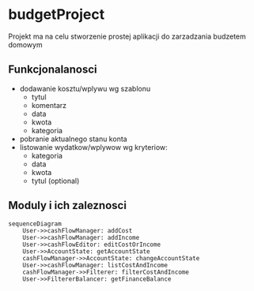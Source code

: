 # budgetProject

Projekt ma na celu stworzenie prostej aplikacji do zarzadzania budzetem domowym

## Funkcjonalanosci

-   dodawanie kosztu/wplywu wg szablonu
    -   tytul
    -   komentarz
    -   data
    -   kwota
    -   kategoria
-   pobranie aktualnego stanu konta
-   listowanie wydatkow/wplywow wg kryteriow:
    -   kategoria
    -   data
    -   kwota
    -   tytul (optional)

## Moduly i ich zaleznosci

```mermaid
sequenceDiagram
    User->>cashFlowManager: addCost
    User->>cashFlowManager: addIncome
    User->>cashFlowEditor: editCostOrIncome
    User->>AccountState: getAccountState
    cashFlowManager->>AccountState: changeAccountState
    User->>cashFlowManager: listCostAndIncome
    cashFlowManager->>Filterer: filterCostAndIncome
    User->>FiltererBalancer: getFinanceBalance
```
